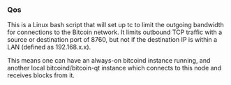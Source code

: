 ### Qos ###

This is a Linux bash script that will set up tc to limit the outgoing bandwidth for connections to the Bitcoin network. It limits outbound TCP traffic with a source or destination port of 8760, but not if the destination IP is within a LAN (defined as 192.168.x.x).

This means one can have an always-on bitcoind instance running, and another local bitcoind/bitcoin-qt instance which connects to this node and receives blocks from it.

